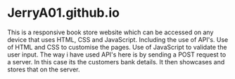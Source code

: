 # JerryA01.github.io
This is a responsive book store website which can be accessed on any device that uses HTML, CSS and JavaScript. Including the use of API's. Use of HTML and CSS to customise the pages. Use of JavaScript to validate the user input. The way i have used API's here is by sending a POST request to a server. In this case its the customers bank details. It then showcases and stores that on the server.
